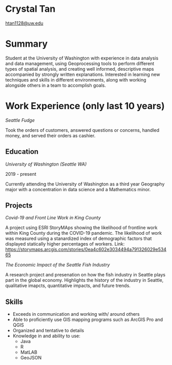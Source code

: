 # Crystal Tan

htan1128@uw.edu

# Summary

Student at the University of Washington with experience in data analysis and data management, using Geoprocessing tools to perform different types of spatial analysis, and creating well informed, descriptive maps accompanied by strongly written explanations. Interested in learning new techniques and skills in different environments, along with working alongside others in a team to accomplish goals.  

# Work Experience (only last 10 years)

*Seattle Fudge*

Took the orders of customers, answered questions or concerns, handled money, and served their orders as cashier.

## Education

*University of Washington (Seattle WA)*

2019 - present

Currently attending the University of Washington as a third year Geography major with a concentration in data science and a Mathematics minor.

## Projects

*Covid-19 and Front Line Work in King County*

A project using ESRI StoryMAps showing the likelihood of frontline work within King County during the COVID-19 pandemic. The likelihood of work was measured using a stanardized index of demographic factors that displayed statically higher percentages of workers. 
Link: https://storymaps.arcgis.com/stories/0ea4c602e3034494a791326029e53465

*The Economic Impact of the Seattle Fish Industry*

A research project and presenation on how the fish industry in Seattle plays part in the global economy. Highlights the history of the industry in Seattle, qualitative imapcts, quantitative impacts, and future trends.

## Skills 

- Exceeds in communication and working with/ around others
- Able to proficiently use GIS mapping programs such as ArcGIS Pro and QGIS
- Organized and tentative to details
- Knowledge in and ability to use:
    - Java
    - R
    - MatLAB
    - GeoJSON